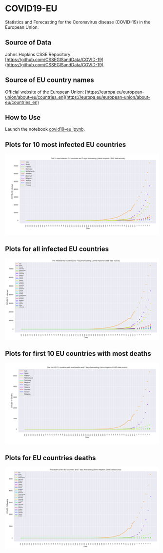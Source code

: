 # COVID19-EU
Statistics and Forecasting for the Coronavirus disease (COVID-19) in the European Union.

## Source of Data
 Johns Hopkins CSSE Repository: [https://github.com/CSSEGISandData/COVID-19](https://github.com/CSSEGISandData/COVID-19).

## Source of EU country names
Official website of the European Union: [https://europa.eu/european-union/about-eu/countries_en](https://europa.eu/european-union/about-eu/countries_en)

## How to Use
Launch the notebook [covid19-eu.ipynb](https://github.com/bazilas/COVID19-EU/blob/master/covid19-eu.ipynb).

## Plots for 10 most infected EU countries
![enter image description here](https://raw.githubusercontent.com/bazilas/COVID19-EU/master/covid-19-eu-10.png)

## Plots for all infected EU countries
![enter image description here](https://raw.githubusercontent.com/bazilas/COVID19-EU/master/covid-19-eu-all.png)

## Plots for first 10 EU countries with most deaths
![enter image description here](https://raw.githubusercontent.com/bazilas/COVID19-EU/master/covid-19-eu-10-deaths.png)

## Plots for EU countries deaths
![enter image description here](https://raw.githubusercontent.com/bazilas/COVID19-EU/master/covid-19-eu-all-deaths.png)
